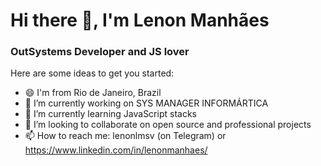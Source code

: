 # Hi there 👋, I'm Lenon Manhães
### OutSystems Developer and JS lover
<!--
**lenonlmsv/lenonlmsv** is a ✨ _special_ ✨ repository because its `README.md` (this file) appears on your GitHub profile.
-->
Here are some ideas to get you started:

- 😄 I'm from Rio de Janeiro, Brazil
- 🔭 I’m currently working on SYS MANAGER INFORMÁRTICA
- 🌱 I’m currently learning JavaScript stacks
- 👯 I’m looking to collaborate on open source and professional projects
- 📫 How to reach me: lenonlmsv (on Telegram) or https://www.linkedin.com/in/lenonmanhaes/



